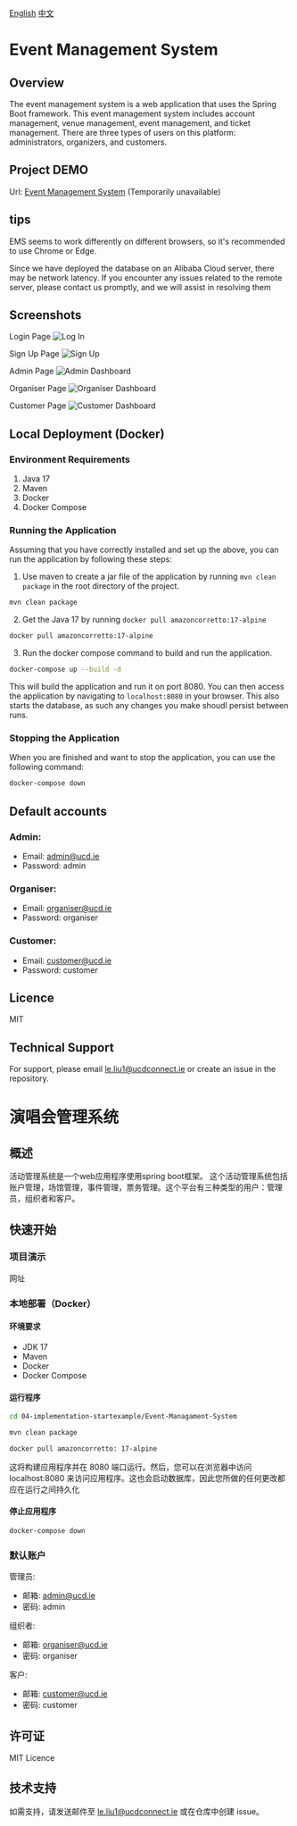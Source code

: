[English](#event-management-system)
[中文](#演唱会管理系统)

# Event Management System

## Overview
The event management system is a web application that uses the Spring Boot framework. This event management system includes account management, venue management, event management, and ticket management. There are three types of users on this platform: administrators, organizers, and customers.

## Project DEMO
Url: [Event Management System](https://exampleUrl.com/) (Temporarily unavailable)

## tips
EMS seems to work differently on different browsers, so it's recommended to use Chrome or Edge.

Since we have deployed the database on an Alibaba Cloud server, there may be network latency. If you encounter any issues related to the remote server, please contact us promptly, and we will assist in resolving them

## Screenshots
Login Page
![Log In](/04-implementation-startexample/Event-Managament-System/img/login.png)

Sign Up Page
![Sign Up](/04-implementation-startexample/Event-Managament-System/img/register.png)

Admin Page
![Admin Dashboard](/04-implementation-startexample/Event-Managament-System/img/admin.png)

Organiser Page
![Organiser Dashboard](/04-implementation-startexample/Event-Managament-System//img/org.png)

Customer Page
![Customer Dashboard](/04-implementation-startexample/Event-Managament-System//img/customer.png)

## Local Deployment (Docker)
### Environment Requirements
1. Java 17
2. Maven
3. Docker
4. Docker Compose

### Running the Application
Assuming that you have correctly installed and set up the above, you can run the application by following these steps:
1. Use maven to create a jar file of the application by running `mvn clean package` in the root directory of the project.
```bash
mvn clean package
```

2. Get the Java 17 by running `docker pull amazoncorretto:17-alpine`
```bash 
docker pull amazoncorretto:17-alpine
```

3. Run the docker compose command to build and run the application.
```bash
docker-compose up --build -d
```

This will build the application and run it on port 8080. You can then access the application by navigating to `localhost:8080` in your browser. This also starts the database, as such any changes you make shoudl persist between runs.

### Stopping the Application
When you are finished and want to stop the application, you can use the following command:
```bash
docker-compose down
```

## Default accounts

### Admin:
- Email: admin@ucd.ie
- Password: admin

### Organiser:
- Email: organiser@ucd.ie
- Password: organiser

### Customer:
- Email: customer@ucd.ie
- Password: customer

## Licence
MIT

## Technical Support
For support, please email le.liu1@ucdconnect.ie or create an issue in the repository.

# 演唱会管理系统

## 概述
活动管理系统是一个web应用程序使用spring boot框架。 这个活动管理系统包括账户管理，场馆管理，事件管理，票务管理。这个平台有三种类型的用户：管理员，组织者和客户。

## 快速开始
### 项目演示
网址
### 本地部署（Docker）
#### 环境要求
- JDK 17
- Maven 
- Docker
- Docker Compose

#### 运行程序
``` bash
cd 04-implementation-startexample/Event-Managament-System

mvn clean package

docker pull amazoncorretto: 17-alpine

```

这将构建应用程序并在 8080 端口运行。然后，您可以在浏览器中访问 localhost:8080 来访问应用程序。这也会启动数据库，因此您所做的任何更改都应在运行之间持久化

#### 停止应用程序
```bash
docker-compose down
```


### 默认账户

管理员:
- 邮箱: admin@ucd.ie
- 密码: admin

组织者:
- 邮箱: organiser@ucd.ie
- 密码: organiser

客户:
- 邮箱: customer@ucd.ie
- 密码: customer

## 许可证
MIT Licence

## 技术支持
如需支持，请发送邮件至 le.liu1@ucdconnect.ie 或在仓库中创建 issue。